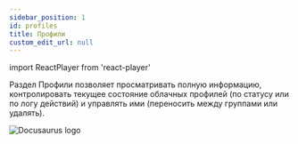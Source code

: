 ```yaml
---
sidebar_position: 1
id: profiles
title: Профили
custom_edit_url: null
---
```

import ReactPlayer from 'react-player'

Раздел Профили позволяет просматривать полную информацию, контролировать текущее состояние облачных профилей (по статусу или по логу действий) и управлять ими (переносить между группами или удалять).

![Docusaurus logo](/img/2-cloud/3-profiles/eng/profiles-1.png)